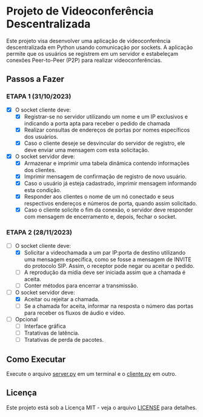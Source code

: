 # Projeto de Videoconferência Descentralizada

Este projeto visa desenvolver uma aplicação de videoconferência descentralizada em Python usando comunicação por sockets. A aplicação permite que os usuários se registrem em um servidor e estabeleçam conexões Peer-to-Peer (P2P) para realizar videoconferências.

## Passos a Fazer

### ETAPA 1 (31/10/2023)

- [x] O socket cliente deve:
  - [x] Registrar-se no servidor utilizando um nome e um IP exclusivos e indicando a porta apta para receber o pedido de chamada
  - [x] Realizar consultas de endereços de portas por nomes específicos dos usuários.
  - [x] Caso o cliente deseje se desvincular do servidor de registro, ele deve enviar uma mensagem com esta solicitação.

- [x] O socket servidor deve:
  - [x] Armazenar e imprimir uma tabela dinâmica contendo informações dos clientes.
  - [x] Imprimir mensagem de confirmação de registro de novo usuário.
  - [x] Caso o usuário já esteja cadastrado, imprimir mensagem informando esta condição.
  - [x] Responder aos clientes o nome de um nó conectado e seus respectivos endereços e números de porta, quando assim solicitado.
  - [x] Caso o cliente solicite o fim da conexão, o servidor deve responder com mensagem de encerramento e, depois, fechar o socket.
  
### ETAPA 2 (28/11/2023)

- [ ] O socket cliente deve:
  - [x] Solicitar a videochamada a um par IP:porta de destino utilizando uma mensagem específica, como se fosse a mensagem de INVITE do protocolo SIP. Assim, o receptor pode negar ou aceitar o pedido.
  - [ ] A reprodução da mídia deve ser iniciada assim que a chamada é aceita.
  - [ ] Conter métodos para encerrar a transmissão.

- [ ] O socket servidor deve:
  - [x] Aceitar ou rejeitar a chamada.
  - [ ] Se a chamada for aceita, informar na resposta o número das portas para receber os fluxos de áudio e vídeo.

- [ ] Opcional
  - [ ] Interface gráfica
  - [ ] Tratativas de latência.
  - [ ] Tratativas de perda de pacotes.

## Como Executar

Execute o arquivo [server.py](src/server.py) em um terminal e o [cliente.py](src/client.py) em outro.

## Licença

Este projeto está sob a Licença MIT - veja o arquivo [LICENSE](LICENSE) para detalhes.